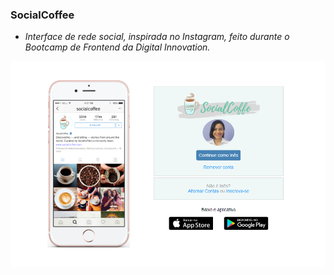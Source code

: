 <h3> SocialCoffee </h3>

* _Interface de rede social, inspirada no Instagram, feito durante o Bootcamp de Frontend da Digital Innovation._

<img src="./imagens/social.png">